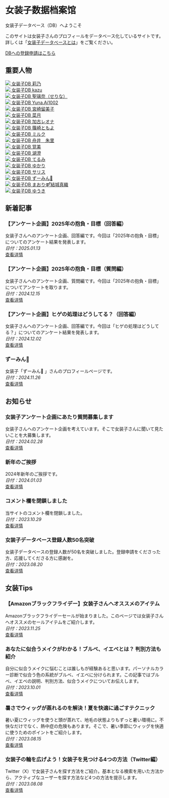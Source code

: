 # 女装子数据档案馆

女装子データベース（DB）へようこそ

このサイトは女装子さんのプロフィールをデータベース化しているサイトです。 詳しくは「[女装子データベースとは](/info/entry_7)」をご覧ください。

[DBへの登録申請はこちら](https://forms.gle/ZhE1XExSfV7mxTUGA)

## 重要人物

[![](https://www.josoweb.com/wp/wp-content/uploads/rino358a-320x180.jpg) 女装子DB 莉乃](https://www.josoweb.com/josoko-db/entry_103 "莉乃")  
[![](https://www.josoweb.com/wp/wp-content/uploads/kazuclock_josou-320x180.jpg) 女装子DB kazu](https://www.josoweb.com/josoko-db/entry_100 "kazu")  
[![](https://www.josoweb.com/wp/wp-content/uploads/Serina__world-320x180.jpg) 女装子DB 聖璃奈（せりな）](https://www.josoweb.com/josoko-db/entry_194 "聖璃奈（せりな）")  
[![](https://www.josoweb.com/wp/wp-content/uploads/you660826-320x180.jpg) 女装子DB Yuna.Ai1002](https://www.josoweb.com/josoko-db/entry_170 "Yuna.Ai1002")  
[![](https://www.josoweb.com/wp/wp-content/uploads/miyazaki_rumiko-320x180.jpg) 女装子DB 宮崎留美子](https://www.josoweb.com/josoko-db/entry_387 "宮崎留美子")  
[![](https://www.josoweb.com/wp/wp-content/uploads/natuki2187-320x180.jpg) 女装子DB 菜月](https://www.josoweb.com/josoko-db/entry_339 "菜月")  
[![](https://www.josoweb.com/wp/wp-content/uploads/reona_kako-320x180.jpg) 女装子DB 加古レオナ](https://www.josoweb.com/josoko-db/entry_179 "加古レオナ")  
[![](https://www.josoweb.com/wp/wp-content/uploads/tomoyoshinozaki-320x180.jpg) 女装子DB 篠崎ともよ](https://www.josoweb.com/josoko-db/entry_176 "篠崎ともよ")  
[![](https://www.josoweb.com/wp/wp-content/uploads/Vl8HaoGoUSxG2aR-320x180.jpg) 女装子DB ミルク](https://www.josoweb.com/josoko-db/entry_369 "ミルク")  
[![](https://www.josoweb.com/wp/wp-content/uploads/site_thumbnail-320x180.jpg) 女装子DB 舟井　朱里](https://www.josoweb.com/josoko-db/entry_336 "舟井　朱里")  
[![](https://www.josoweb.com/wp/wp-content/uploads/ainokakumi-320x180.jpg) 女装子DB 覚美](https://www.josoweb.com/josoko-db/entry_62 "覚美")  
[![](https://www.josoweb.com/wp/wp-content/uploads/kochou_photos-320x180.jpg) 女装子DB 湖澄](https://www.josoweb.com/josoko-db/entry_380 "湖澄")  
[![](https://www.josoweb.com/wp/wp-content/uploads/teruyukina96-320x180.jpg) 女装子DB てるみ](https://www.josoweb.com/josoko-db/entry_384 "てるみ")  
[![](https://www.josoweb.com/wp/wp-content/uploads/site_thumbnail-320x180.jpg) 女装子DB ゆかり](https://www.josoweb.com/josoko-db/entry_155 "ゆかり")  
[![](https://www.josoweb.com/wp/wp-content/uploads/Saris0083-320x180.jpg) 女装子DB サリス](https://www.josoweb.com/josoko-db/entry_152 "サリス")  
[![](https://www.josoweb.com/wp/wp-content/uploads/kazumijosoko-1-320x180.jpg) 女装子DB ずーみん🌙](https://www.josoweb.com/josoko-db/entry_474 "ずーみん🌙")  
[![](https://www.josoweb.com/wp/wp-content/uploads/maori_gid-320x180.jpg) 女装子DB まおり⚤結城真織](https://www.josoweb.com/josoko-db/entry_401 "まおり⚤結城真織")  
[![](https://www.josoweb.com/wp/wp-content/uploads/yuuki0360401-320x180.jpg) 女装子DB ゆうき](https://www.josoweb.com/josoko-db/entry_216 "ゆうき")

## 新着記事

### 【アンケート企画】2025年の抱負・目標（回答編）
女装子さんへのアンケート企画、回答編です。今回は「2025年の抱負・目標」についてのアンケート結果を発表します。  
*日付：2025.01.13*  
[查看详情](https://www.josoweb.com/survey/entry_496 "【アンケート企画】2025年の抱負・目標（回答編）")

### 【アンケート企画】2025年の抱負・目標（質問編）
女装子さんへのアンケート企画、質問編です。今回は「2025年の抱負・目標」についてアンケートを取ります。  
*日付：2024.12.15*  
[查看详情](https://www.josoweb.com/survey/entry_490 "【アンケート企画】2025年の抱負・目標（質問編）")

### 【アンケート企画】ヒゲの処理はどうしてる？（回答編）
女装子さんへのアンケート企画、回答編です。今回は「ヒゲの処理はどうしてる？」についてのアンケート結果を発表します。  
*日付：2024.12.02*  
[查看详情](https://www.josoweb.com/survey/entry_478 "【アンケート企画】ヒゲの処理はどうしてる？（回答編）")

### ずーみん🌙
女装子「ずーみん🌙 」さんのプロフィールページです。  
*日付：2024.11.26*  
[查看详情](https://www.josoweb.com/josoko-db/entry_474 "ずーみん🌙")

## お知らせ

### 女装子アンケート企画にあたり質問募集します
女装子さんへのアンケート企画を考えています。そこで女装子さんに聞いて見たいことを大募集します。  
*日付：2024.02.28*  
[查看详情](https://www.josoweb.com/info/entry_373 "女装子アンケート企画にあたり質問募集します")

### 新年のご挨拶
2024年新年のご挨拶です。  
*日付：2024.01.03*  
[查看详情](https://www.josoweb.com/info/entry_353 "新年のご挨拶")

### コメント欄を閉鎖しました
当サイトのコメント欄を閉鎖しました。  
*日付：2023.10.29*  
[查看详情](https://www.josoweb.com/info/entry_304 "コメント欄を閉鎖しました")

### 女装子データベース登録人数50名突破
女装子データベースの登録人数が50名を突破しました。登録申請をくださった方、応援してくださる方に感謝を。  
*日付：2023.08.20*  
[查看详情](https://www.josoweb.com/info/entry_262 "女装子データベース登録人数50名突破")

## 女装Tips

### 【Amazonブラックフライデー】女装子さんへオススメのアイテム
Amazonブラックフライデーセールが始まりました。このページでは女装子さんへオススメのセールアイテムをご紹介します。  
*日付：2023.11.25*  
[查看详情](https://www.josoweb.com/tips/entry_316 "【Amazonブラックフライデー】女装子さんへオススメのアイテム")

### あなたに似合うメイクがわかる！ブルベ、イエベとは？ 判別方法も紹介
自分に似合うメイクに悩むことは誰しもが経験あると思います。パーソナルカラー診断で似合う色の系統がブルベ、イエベに分けられます。この記事ではブルベ、イエベの説明、判別方法、似合うメイクについてお伝えします。  
*日付：2023.10.01*  
[查看详情](https://www.josoweb.com/tips/entry_300 "あなたに似合うメイクがわかる！ブルベ、イエベとは？ 判別方法も紹介")

### 暑さでウィッグが蒸れるのを解決！夏を快適に過ごすテクニック
暑い夏にウィッグを使うと頭が蒸れて、地毛の状態よりもずっと暑い環境に。不快なだけでなく、熱中症の危険もあります。そこで、暑い季節にウィッグを快適に使うためのポイントをご紹介します。  
*日付：2023.08.15*  
[查看详情](https://www.josoweb.com/tips/entry_239 "暑さでウィッグが蒸れるのを解決！夏を快適に過ごすテクニック")

### 女装子の輪を広げよう！女装子を見つける4つの方法（Twitter編）
Twitter（X）で女装子さんを探す方法をご紹介。基本となる検索を用いた方法から、アクティブなユーザーを探す方法など4つの方法を提示します。  
*日付：2023.08.08*  
[查看详情](https://www.josoweb.com/tips/entry_229 "女装子の輪を広げよう！女装子を見つける4つの方法（Twitter編）")